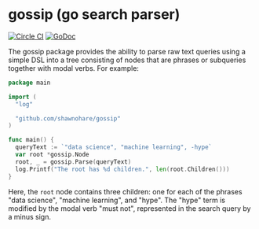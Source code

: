 # gossip (go search parser)
[![Circle CI](https://circleci.com/gh/shawnohare/gossip.svg?style=svg)](https://circleci.com/gh/shawnohare/wemdigo)
[![GoDoc](https://godoc.org/github.com/shawnohare/gossip?status.svg)](http://godoc.org/github.com/shawnohare/wemdigo)

The gossip package provides the ability to parse raw text queries using a
simple DSL into a tree consisting of nodes that are phrases or subqueries
together with modal verbs.  For example:
```go
package main

import (
  "log"

  "github.com/shawnohare/gossip"
)

func main() {
  queryText := `"data science", "machine learning", -hype`
  var root *gossip.Node
  root, _ = gossip.Parse(queryText)
  log.Printf("The root has %d children.", len(root.Children()))
}
```
Here, the `root` node contains three children: one for each of the phrases
"data science", "machine learning", and "hype". The "hype" term is modified
by the modal verb "must not", represented in the search query by a minus sign.
